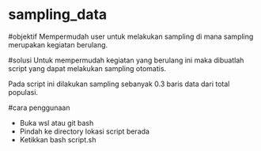 # sampling_data

#objektif
Mempermudah user untuk melakukan sampling
di mana sampling merupakan kegiatan berulang.

#solusi
Untuk mempermudah kegiatan yang berulang ini
maka dibuatlah script yang dapat melakukan
sampling otomatis.

Pada script ini dilakukan sampling sebanyak 
0.3 baris data dari total populasi.

#cara penggunaan
- Buka wsl atau git bash
- Pindah ke directory lokasi script berada
- Ketikkan bash script.sh
